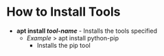 # How to Install Tools



- **apt install *tool-name*** - Installs the tools specified
    - *Example* > apt install python-pip
        - Installs the pip tool